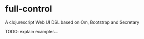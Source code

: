 full-control
============

A clojurescript Web UI DSL based on Om, Bootstrap and Secretary

TODO: explain examples...
